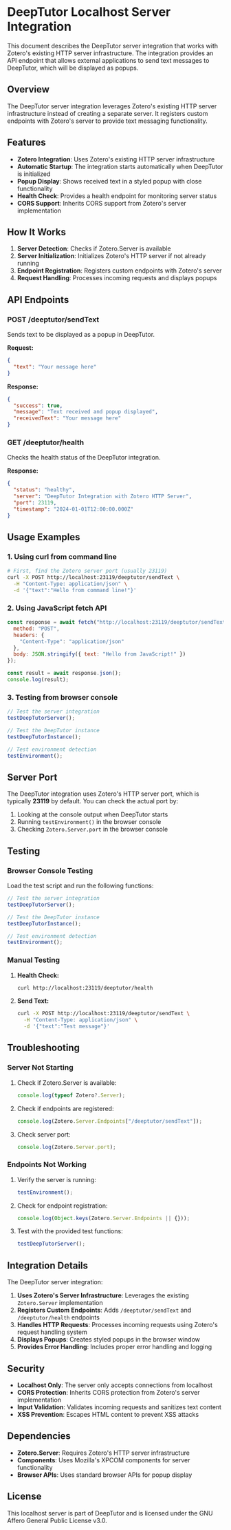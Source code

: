 # DeepTutor Localhost Server Integration

This document describes the DeepTutor server integration that works with Zotero's existing HTTP server infrastructure. The integration provides an API endpoint that allows external applications to send text messages to DeepTutor, which will be displayed as popups.

## Overview

The DeepTutor server integration leverages Zotero's existing HTTP server infrastructure instead of creating a separate server. It registers custom endpoints with Zotero's server to provide text messaging functionality.

## Features

- **Zotero Integration**: Uses Zotero's existing HTTP server infrastructure
- **Automatic Startup**: The integration starts automatically when DeepTutor is initialized
- **Popup Display**: Shows received text in a styled popup with close functionality
- **Health Check**: Provides a health endpoint for monitoring server status
- **CORS Support**: Inherits CORS support from Zotero's server implementation

## How It Works

1. **Server Detection**: Checks if Zotero.Server is available
2. **Server Initialization**: Initializes Zotero's HTTP server if not already running
3. **Endpoint Registration**: Registers custom endpoints with Zotero's server
4. **Request Handling**: Processes incoming requests and displays popups

## API Endpoints

### POST /deeptutor/sendText

Sends text to be displayed as a popup in DeepTutor.

**Request:**
```json
{
  "text": "Your message here"
}
```

**Response:**
```json
{
  "success": true,
  "message": "Text received and popup displayed",
  "receivedText": "Your message here"
}
```

### GET /deeptutor/health

Checks the health status of the DeepTutor integration.

**Response:**
```json
{
  "status": "healthy",
  "server": "DeepTutor Integration with Zotero HTTP Server",
  "port": 23119,
  "timestamp": "2024-01-01T12:00:00.000Z"
}
```

## Usage Examples

### 1. Using curl from command line

```bash
# First, find the Zotero server port (usually 23119)
curl -X POST http://localhost:23119/deeptutor/sendText \
  -H "Content-Type: application/json" \
  -d '{"text":"Hello from command line!"}'
```

### 2. Using JavaScript fetch API

```javascript
const response = await fetch("http://localhost:23119/deeptutor/sendText", {
  method: "POST",
  headers: {
    "Content-Type": "application/json"
  },
  body: JSON.stringify({ text: "Hello from JavaScript!" })
});

const result = await response.json();
console.log(result);
```

### 3. Testing from browser console

```javascript
// Test the server integration
testDeepTutorServer();

// Test the DeepTutor instance
testDeepTutorInstance();

// Test environment detection
testEnvironment();
```

## Server Port

The DeepTutor integration uses Zotero's HTTP server port, which is typically **23119** by default. You can check the actual port by:

1. Looking at the console output when DeepTutor starts
2. Running `testEnvironment()` in the browser console
3. Checking `Zotero.Server.port` in the browser console

## Testing

### Browser Console Testing

Load the test script and run the following functions:

```javascript
// Test the server integration
testDeepTutorServer();

// Test the DeepTutor instance
testDeepTutorInstance();

// Test environment detection
testEnvironment();
```

### Manual Testing

1. **Health Check:**
   ```bash
   curl http://localhost:23119/deeptutor/health
   ```

2. **Send Text:**
   ```bash
   curl -X POST http://localhost:23119/deeptutor/sendText \
     -H "Content-Type: application/json" \
     -d '{"text":"Test message"}'
   ```

## Troubleshooting

### Server Not Starting

1. Check if Zotero.Server is available:
   ```javascript
   console.log(typeof Zotero?.Server);
   ```

2. Check if endpoints are registered:
   ```javascript
   console.log(Zotero.Server.Endpoints["/deeptutor/sendText"]);
   ```

3. Check server port:
   ```javascript
   console.log(Zotero.Server.port);
   ```

### Endpoints Not Working

1. Verify the server is running:
   ```javascript
   testEnvironment();
   ```

2. Check for endpoint registration:
   ```javascript
   console.log(Object.keys(Zotero.Server.Endpoints || {}));
   ```

3. Test with the provided test functions:
   ```javascript
   testDeepTutorServer();
   ```

## Integration Details

The DeepTutor server integration:

1. **Uses Zotero's Server Infrastructure**: Leverages the existing `Zotero.Server` implementation
2. **Registers Custom Endpoints**: Adds `/deeptutor/sendText` and `/deeptutor/health` endpoints
3. **Handles HTTP Requests**: Processes incoming requests using Zotero's request handling system
4. **Displays Popups**: Creates styled popups in the browser window
5. **Provides Error Handling**: Includes proper error handling and logging

## Security

- **Localhost Only**: The server only accepts connections from localhost
- **CORS Protection**: Inherits CORS protection from Zotero's server implementation
- **Input Validation**: Validates incoming requests and sanitizes text content
- **XSS Prevention**: Escapes HTML content to prevent XSS attacks

## Dependencies

- **Zotero.Server**: Requires Zotero's HTTP server infrastructure
- **Components**: Uses Mozilla's XPCOM components for server functionality
- **Browser APIs**: Uses standard browser APIs for popup display

## License

This localhost server is part of DeepTutor and is licensed under the GNU Affero General Public License v3.0. 